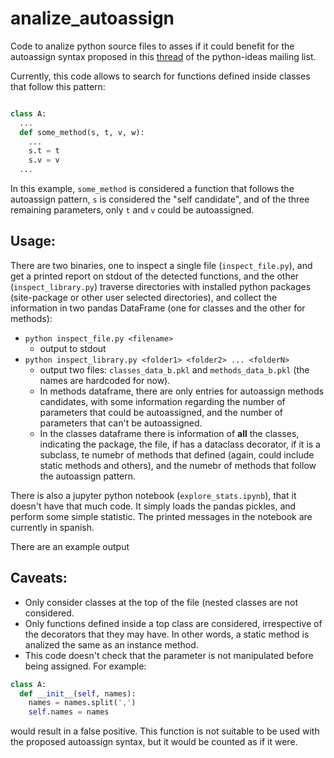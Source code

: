 # analize_autoassign
Code to analize python source files to asses if it could benefit for the autoassign syntax proposed 
in this [thread](https://mail.python.org/archives/list/python-ideas@python.org/thread/SCXHEWCHBJN3A7DPGGPPFLSTMBLLAOTX/) of the python-ideas mailing list.

Currently, this code allows to search for functions defined inside classes that follow this pattern:
```python

class A:
  ...
  def some_method(s, t, v, w):
    ...
    s.t = t
    s.v = v
  ...
```
In this example, `some_method` is considered a function that follows the autoassign pattern, `s` is considered 
the "self candidate", and of the three remaining parameters, only `t` and `v` could be autoassigned.

## Usage:
There are two binaries, one to inspect a single file (`inspect_file.py`), and get a printed report on stdout of the detected 
functions, and the other (`inspect_library.py`) traverse directories with installed python packages (site-package or other user selected directories),
and collect the information in two pandas DataFrame (one for classes and the other for methods):
- `python inspect_file.py <filename>`
  + output to stdout
- `python inspect_library.py <folder1> <folder2> ... <folderN>`
  + output two files: `classes_data_b.pkl` and `methods_data_b.pkl` (the names are hardcoded for now).
  + In methods dataframe, there are only entries for autoassign methods candidates, with some information regarding the number
    of parameters that could be autoassigned, and the number of parameters that can't be autoassigned.
  + In the classes dataframe there is information of **all** the classes, indicating the package, the file, if has a dataclass decorator, if it is a subclass, te numebr of methods that defined (again, could include static methods and others), and the numebr of methods that follow the autoassign pattern. 

There is also a jupyter python notebook (`explore_stats.ipynb`), that it doesn't have that much code. It simply loads the pandas pickles, and perform 
some simple statistic. The printed messages in the notebook are currently in spanish. 

There are an example output 


## Caveats:
- Only consider classes at the top of the file (nested classes are not considered.
- Only functions defined inside a top class are considered, irrespective of the decorators 
that they may have. In other words, a static method is analized the same as an instance method.
- This code doesn't check that the parameter is not manipulated before being assigned. For example:
```python
class A:
  def __init__(self, names):
    names = names.split(',')
    self.names = names
```
would result in a false positive. This function is not suitable to be used with the proposed autoassign syntax, 
but it would be counted as if it were.
